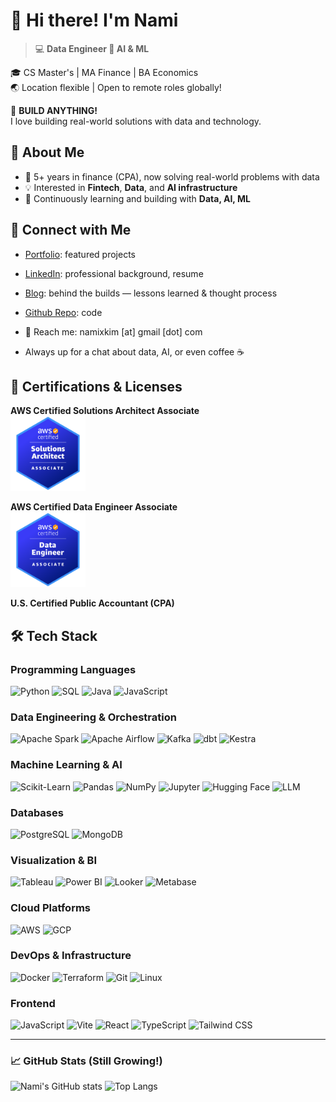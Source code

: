 # 👋 Hi there! I'm Nami

> 💻 **Data Engineer 🧡 AI & ML**  

🎓 CS Master's | MA Finance | BA Economics  
🌏 Location flexible | Open to remote roles globally!  

🔨 **BUILD ANYTHING!**  
I love building real-world solutions with data and technology.

## 🚀 About Me
- 🧩 5+ years in finance (CPA), now solving real-world problems with data
- 💡 Interested in **Fintech**, **Data**, and **AI infrastructure**
- 🔬 Continuously learning and building with **Data, AI, ML**

## 🔗 Connect with Me
- [Portfolio](https://namixkim.github.io/): featured projects
- [LinkedIn](https://linkedin.com/in/namixkim): professional background, resume
- [Blog](https://en.namixkim.com/): behind the builds — lessons learned & thought process
- [Github Repo](https://github.com/namikimlab): code

- 💌 Reach me: namixkim [at] gmail [dot] com
- Always up for a chat about data, AI, or even coffee ☕

## 🔰 Certifications & Licenses

**AWS Certified Solutions Architect Associate**  
[<img src="./assets/badges/aws-certified-solutions-architect-associate.png" width="120" alt="AWS Certified Solutions Architect Associate">](https://www.credly.com/badges/f91b47ad-a20f-4460-ab0a-343c48d6c23c/public_url)

**AWS Certified Data Engineer Associate**  
[<img src="./assets/badges/aws-certified-data-engineer-associate.png" width="120" alt="AWS Certified Data Engineer Associate">](https://www.credly.com/badges/eea63177-e123-4765-a53d-33c2b582dc94/public_url)

**U.S. Certified Public Accountant (CPA)**

## 🛠️ Tech Stack

### Programming Languages
![Python](https://img.shields.io/badge/Python-3776AB?style=flat&logo=python&logoColor=white)
![SQL](https://img.shields.io/badge/SQL-003B57?style=flat&logo=sqlite&logoColor=white)
![Java](https://img.shields.io/badge/Java-007396?style=flat&logo=java&logoColor=white)
![JavaScript](https://img.shields.io/badge/JavaScript-F7DF1E?style=flat&logo=javascript&logoColor=black)

### Data Engineering & Orchestration
![Apache Spark](https://img.shields.io/badge/Spark-E25A1C?style=flat&logo=apachespark&logoColor=white)
![Apache Airflow](https://img.shields.io/badge/Airflow-017CEE?style=flat&logo=apacheairflow&logoColor=white)
![Kafka](https://img.shields.io/badge/Kafka-231F20?style=flat&logo=apachekafka&logoColor=white)
![dbt](https://img.shields.io/badge/dbt-F9A03C?style=flat&logo=dbt&logoColor=white)
![Kestra](https://img.shields.io/badge/Kestra-5B43D6?style=flat&logoColor=white)

### Machine Learning & AI
![Scikit-Learn](https://img.shields.io/badge/Scikit--Learn-F7931E?style=flat&logo=scikitlearn&logoColor=white)
![Pandas](https://img.shields.io/badge/Pandas-150458?style=flat&logo=pandas&logoColor=white)
![NumPy](https://img.shields.io/badge/NumPy-013243?style=flat&logo=numpy&logoColor=white)
![Jupyter](https://img.shields.io/badge/Jupyter-F37626?style=flat&logo=jupyter&logoColor=white)
![Hugging Face](https://img.shields.io/badge/HuggingFace-FFD21F?style=flat&logo=huggingface&logoColor=black)
![LLM](https://img.shields.io/badge/LLM-000000?style=flat&logoColor=white)

### Databases
![PostgreSQL](https://img.shields.io/badge/PostgreSQL-336791?style=flat&logo=postgresql&logoColor=white)
![MongoDB](https://img.shields.io/badge/MongoDB-47A248?style=flat&logo=mongodb&logoColor=white)

### Visualization & BI
![Tableau](https://img.shields.io/badge/Tableau-E97627?style=flat&logo=tableau&logoColor=white)
![Power BI](https://img.shields.io/badge/Power%20BI-F2C811?style=flat&logo=powerbi&logoColor=black)
![Looker](https://img.shields.io/badge/Looker-4285F4?style=flat&logo=looker&logoColor=white)
![Metabase](https://img.shields.io/badge/Metabase-509EE3?style=flat&logo=metabase&logoColor=white)

### Cloud Platforms
![AWS](https://img.shields.io/badge/AWS-FF9900?style=flat&logo=amazonaws&logoColor=white)
![GCP](https://img.shields.io/badge/GCP-4285F4?style=flat&logo=googlecloud&logoColor=white)

### DevOps & Infrastructure
![Docker](https://img.shields.io/badge/Docker-2496ED?style=flat&logo=docker&logoColor=white)
![Terraform](https://img.shields.io/badge/Terraform-7B42BC?style=flat&logo=terraform&logoColor=white)
![Git](https://img.shields.io/badge/Git-F05032?style=flat&logo=git&logoColor=white)
![Linux](https://img.shields.io/badge/Linux-FCC624?style=flat&logo=linux)

### Frontend
![JavaScript](https://img.shields.io/badge/JavaScript-F7DF1E?style=flat&logo=javascript&logoColor=black)
![Vite](https://img.shields.io/badge/Vite-646CFF?style=flat&logo=vite&logoColor=white)
![React](https://img.shields.io/badge/React-61DAFB?style=flat&logo=react&logoColor=white)
![TypeScript](https://img.shields.io/badge/TypeScript-3178C6?style=flat&logo=typescript&logoColor=white)
![Tailwind CSS](https://img.shields.io/badge/Tailwind-06B6D4?style=flat&logo=tailwindcss&logoColor=white)


---

### 📈 GitHub Stats (Still Growing!)

![Nami's GitHub stats](https://github-readme-stats.vercel.app/api?username=namikimlab&show_icons=true&theme=radical)
![Top Langs](https://github-readme-stats.vercel.app/api/top-langs/?username=namikimlab&layout=compact&theme=radical)

